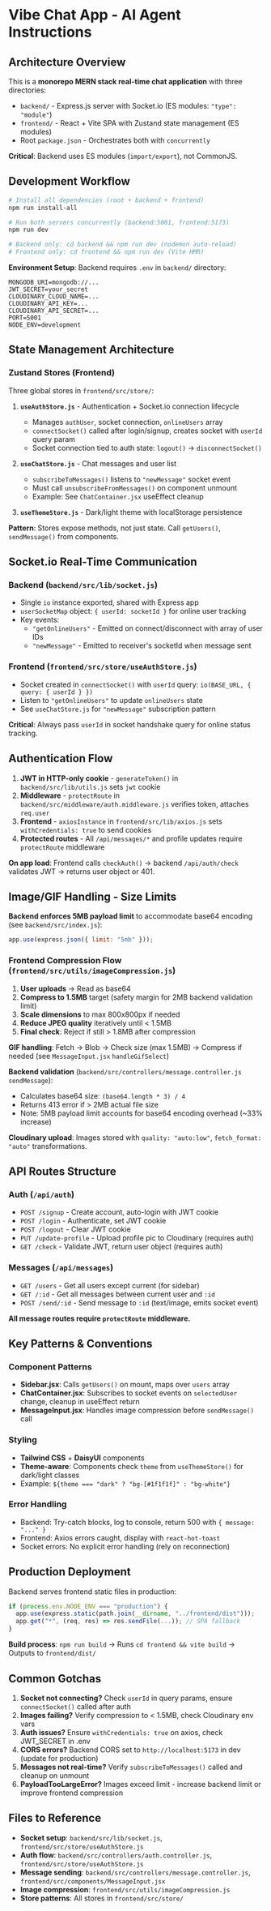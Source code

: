# Vibe Chat App - AI Agent Instructions

## Architecture Overview

This is a **monorepo MERN stack real-time chat application** with three directories:
- `backend/` - Express.js server with Socket.io (ES modules: `"type": "module"`)
- `frontend/` - React + Vite SPA with Zustand state management (ES modules)
- Root `package.json` - Orchestrates both with `concurrently`

**Critical**: Backend uses ES modules (`import/export`), not CommonJS.

## Development Workflow

```bash
# Install all dependencies (root + backend + frontend)
npm run install-all

# Run both servers concurrently (backend:5001, frontend:5173)
npm run dev

# Backend only: cd backend && npm run dev (nodemon auto-reload)
# Frontend only: cd frontend && npm run dev (Vite HMR)
```

**Environment Setup**: Backend requires `.env` in `backend/` directory:
```
MONGODB_URI=mongodb://...
JWT_SECRET=your_secret
CLOUDINARY_CLOUD_NAME=...
CLOUDINARY_API_KEY=...
CLOUDINARY_API_SECRET=...
PORT=5001
NODE_ENV=development
```

## State Management Architecture

### Zustand Stores (Frontend)
Three global stores in `frontend/src/store/`:

1. **`useAuthStore.js`** - Authentication + Socket.io connection lifecycle
   - Manages `authUser`, socket connection, `onlineUsers` array
   - `connectSocket()` called after login/signup, creates socket with `userId` query param
   - Socket connection tied to auth state: `logout()` → `disconnectSocket()`

2. **`useChatStore.js`** - Chat messages and user list
   - `subscribeToMessages()` listens to `"newMessage"` socket event
   - Must call `unsubscribeFromMessages()` on component unmount
   - Example: See `ChatContainer.jsx` useEffect cleanup

3. **`useThemeStore.js`** - Dark/light theme with localStorage persistence

**Pattern**: Stores expose methods, not just state. Call `getUsers()`, `sendMessage()` from components.

## Socket.io Real-Time Communication

### Backend (`backend/src/lib/socket.js`)
- Single `io` instance exported, shared with Express app
- `userSocketMap` object: `{ userId: socketId }` for online user tracking
- Key events:
  - `"getOnlineUsers"` - Emitted on connect/disconnect with array of user IDs
  - `"newMessage"` - Emitted to receiver's socketId when message sent

### Frontend (`frontend/src/store/useAuthStore.js`)
- Socket created in `connectSocket()` with `userId` query: `io(BASE_URL, { query: { userId } })`
- Listen to `"getOnlineUsers"` to update `onlineUsers` state
- See `useChatStore.js` for `"newMessage"` subscription pattern

**Critical**: Always pass `userId` in socket handshake query for online status tracking.

## Authentication Flow

1. **JWT in HTTP-only cookie** - `generateToken()` in `backend/src/lib/utils.js` sets `jwt` cookie
2. **Middleware** - `protectRoute` in `backend/src/middleware/auth.middleware.js` verifies token, attaches `req.user`
3. **Frontend** - `axiosInstance` in `frontend/src/lib/axios.js` sets `withCredentials: true` to send cookies
4. **Protected routes** - All `/api/messages/*` and profile updates require `protectRoute` middleware

**On app load**: Frontend calls `checkAuth()` → backend `/api/auth/check` validates JWT → returns user object or 401.

## Image/GIF Handling - Size Limits

**Backend enforces 5MB payload limit** to accommodate base64 encoding (see `backend/src/index.js`):
```javascript
app.use(express.json({ limit: "5mb" }));
```

### Frontend Compression Flow (`frontend/src/utils/imageCompression.js`)
1. **User uploads** → Read as base64
2. **Compress to 1.5MB** target (safety margin for 2MB backend validation limit)
3. **Scale dimensions** to max 800x800px if needed
4. **Reduce JPEG quality** iteratively until < 1.5MB
5. **Final check**: Reject if still > 1.8MB after compression

**GIF handling**: Fetch → Blob → Check size (max 1.5MB) → Compress if needed (see `MessageInput.jsx` `handleGifSelect`)

**Backend validation** (`backend/src/controllers/message.controller.js` `sendMessage`):
- Calculates base64 size: `(base64.length * 3) / 4`
- Returns 413 error if > 2MB actual file size
- Note: 5MB payload limit accounts for base64 encoding overhead (~33% increase)

**Cloudinary upload**: Images stored with `quality: "auto:low"`, `fetch_format: "auto"` transformations.

## API Routes Structure

### Auth (`/api/auth`)
- `POST /signup` - Create account, auto-login with JWT cookie
- `POST /login` - Authenticate, set JWT cookie
- `POST /logout` - Clear JWT cookie
- `PUT /update-profile` - Upload profile pic to Cloudinary (requires auth)
- `GET /check` - Validate JWT, return user object (requires auth)

### Messages (`/api/messages`)
- `GET /users` - Get all users except current (for sidebar)
- `GET /:id` - Get all messages between current user and `:id`
- `POST /send/:id` - Send message to `:id` (text/image, emits socket event)

**All message routes require `protectRoute` middleware.**

## Key Patterns & Conventions

### Component Patterns
- **Sidebar.jsx**: Calls `getUsers()` on mount, maps over `users` array
- **ChatContainer.jsx**: Subscribes to socket events on `selectedUser` change, cleanup in useEffect return
- **MessageInput.jsx**: Handles image compression before `sendMessage()` call

### Styling
- **Tailwind CSS** + **DaisyUI** components
- **Theme-aware**: Components check `theme` from `useThemeStore()` for dark/light classes
- Example: `${theme === "dark" ? "bg-[#1f1f1f]" : "bg-white"}`

### Error Handling
- Backend: Try-catch blocks, log to console, return 500 with `{ message: "..." }`
- Frontend: Axios errors caught, display with `react-hot-toast`
- Socket errors: No explicit error handling (rely on reconnection)

## Production Deployment

Backend serves frontend static files in production:
```javascript
if (process.env.NODE_ENV === "production") {
  app.use(express.static(path.join(__dirname, "../frontend/dist")));
  app.get("*", (req, res) => res.sendFile(...)); // SPA fallback
}
```

**Build process**: `npm run build` → Runs `cd frontend && vite build` → Outputs to `frontend/dist/`

## Common Gotchas

1. **Socket not connecting?** Check `userId` in query params, ensure `connectSocket()` called after auth
2. **Images failing?** Verify compression to < 1.5MB, check Cloudinary env vars
3. **Auth issues?** Ensure `withCredentials: true` on axios, check JWT_SECRET in .env
4. **CORS errors?** Backend CORS set to `http://localhost:5173` in dev (update for production)
5. **Messages not real-time?** Verify `subscribeToMessages()` called and cleanup on unmount
6. **PayloadTooLargeError?** Images exceed limit - increase backend limit or improve frontend compression

## Files to Reference

- **Socket setup**: `backend/src/lib/socket.js`, `frontend/src/store/useAuthStore.js`
- **Auth flow**: `backend/src/controllers/auth.controller.js`, `frontend/src/store/useAuthStore.js`
- **Message sending**: `backend/src/controllers/message.controller.js`, `frontend/src/components/MessageInput.jsx`
- **Image compression**: `frontend/src/utils/imageCompression.js`
- **Store patterns**: All stores in `frontend/src/store/`
